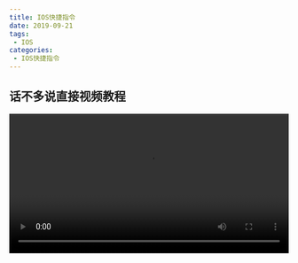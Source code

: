```yaml
---
title: IOS快捷指令
date: 2019-09-21
tags:
 - IOS
categories:
 - IOS快捷指令
---
```


## 话不多说直接视频教程
<video style="width: 100%" controls src="https://vkceyugu.cdn.bspapp.com/VKCEYUGU-e00f77be-b812-441e-b9b1-6303f61df661/4f5d5f68-bf32-4445-a592-6b835f59bec9.MP4"/>

## 下面是快捷指令设置每日发送
<video style="width: 100%" controls src="https://vkceyugu.cdn.bspapp.com/VKCEYUGU-e00f77be-b812-441e-b9b1-6303f61df661/33555f35-9101-47f2-92d0-64ab168e6732.MP4"/>

## 下面是快捷指令链接
<https://www.icloud.com/shortcuts/f12720f935f64027aec3f1d72208230c>

## 判断此时是什么上午还是下午还是凌晨
<https://www.icloud.com/shortcuts/23eea2a6071a45b2b84718ca79bfa8f9>
## 下边视频效果
<video style="width: 100%" controls src="https://vkceyugu.cdn.bspapp.com/VKCEYUGU-e00f77be-b812-441e-b9b1-6303f61df661/e45644fe-4ded-4944-be29-1234c5f0009c.MP4"/>

